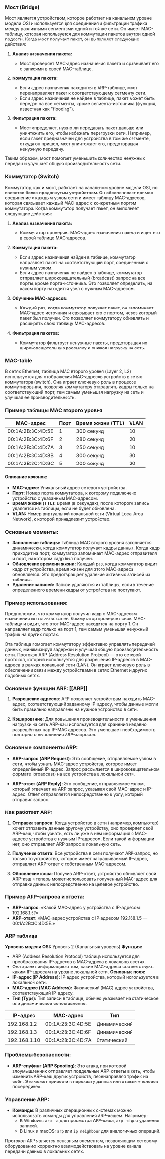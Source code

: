 ### Мост (Bridge)

Мост является устройством, которое работает на канальном уровне модели OSI и используется для соединения и фильтрации трафика между различными сегментами одной и той же сети. Он имеет MAC-таблицу, которая используется для коммутации пакетов внутри одной подсети. Когда мост получает пакет, он выполняет следующие действия:

1. **Анализ назначения пакета:**
   - Мост проверяет MAC-адрес назначения пакета и сравнивает его с записями в своей MAC-таблице.

2. **Коммутация пакета:**
   - Если адрес назначения находится в ARP-таблице, мост перенаправляет пакет к соответствующему сегменту сети.
   - Если адрес назначения не найден в таблице, пакет может быть передан на все сегменты, кроме сегмента-источника (функция, известная как "flooding").

3. **Фильтрация пакета:**
   - Мост определяет, нужно ли передавать пакет дальше или уничтожить его, чтобы избежать перегрузки сети. Например, если пакет предназначен для устройства в том же сегменте, откуда он пришел, мост уничтожает его, предотвращая ненужную передачу.

Таким образом, мост помогает уменьшить количество ненужных передач и улучшает общую производительность сети.

### Коммутатор (Switch)

Коммутатор, как и мост, работает на канальном уровне модели OSI, но является более продвинутым устройством. Он обеспечивает прямое соединение с каждым узлом сети и имеет таблицу MAC-адресов, которая связывает каждый MAC-адрес с конкретным портом коммутатора. Когда коммутатор получает пакет, он выполняет следующие действия:

1. **Анализ назначения пакета:**
   - Коммутатор проверяет MAC-адрес назначения пакета и ищет его в своей таблице MAC-адресов.

2. **Коммутация пакета:**
   - Если адрес назначения найден в таблице, коммутатор направляет пакет на соответствующий порт, соединенный с нужным узлом.
   - Если адрес назначения не найден в таблице, коммутатор отправляет широковещательный (broadcast) запрос на все порты, кроме порта-источника. Это позволяет определить, на каком порту находится узел с нужным MAC-адресом.

3. **Обучение MAC-адресов:**
   - Каждый раз, когда коммутатор получает пакет, он запоминает MAC-адрес источника и связывает его с портом, через который пакет был получен. Это позволяет коммутатору обновлять и расширять свою таблицу MAC-адресов.

4. **Фильтрация пакетов:**
   - Коммутатор фильтрует ненужные пакеты, предотвращая их широковещательную рассылку и снижая нагрузку на сеть.
### MAC-table
В сетях Ethernet, таблица MAC второго уровня (Layer 2, L2) используется для отображения MAC-адресов устройств в сетях коммутатора (switch). Она играет ключевую роль в процессе коммутирования, позволяя коммутатору отправлять кадры только на соответствующий порт, тем самым уменьшая нагрузку на сеть и улучшая ее производительность.
### Пример таблицы MAC второго уровня

| MAC-адрес         | Порт | Время жизни (TTL) | VLAN |
| ----------------- | ---- | ----------------- | ---- |
| 00:1A:2B:3C:4D:5E | 1    | 300 секунд        | 10   |
| 00:1A:2B:3C:4D:6F | 2    | 280 секунд        | 20   |
| 00:1A:2B:3C:4D:7A | 3    | 250 секунд        | 10   |
| 00:1A:2B:3C:4D:8B | 4    | 300 секунд        | 30   |
| 00:1A:2B:3C:4D:9C | 5    | 200 секунд        | 20   |

#### Описание колонок:
- **MAC-адрес:** Уникальный адрес сетевого устройства.
- **Порт:** Номер порта коммутатора, к которому подключено устройство с указанным MAC-адресом.
- **Время жизни (TTL):** Время (в секундах), после которого запись удаляется из таблицы, если не будет обновлена.
- **VLAN:** Номер виртуальной локальной сети (Virtual Local Area Network), к которой принадлежит устройство.

### Основные моменты:
- **Заполнение таблицы:** Таблица MAC второго уровня заполняется динамически, когда коммутатор получает кадры данных. Когда кадр приходит на порт, коммутатор запоминает MAC-адрес отправителя и порт, на котором кадр был получен.
- **Обновление времени жизни:** Каждый раз, когда коммутатор видит кадр от устройства, время жизни для этого MAC-адреса обновляется. Это предотвращает удаление активных записей из таблицы.
- **Удаление записей:** Записи удаляются из таблицы, если в течение определенного времени кадры от устройства не поступают.

### Пример использования:
Предположим, что коммутатор получил кадр с MAC-адресом назначения `00:1A:2B:3C:4D:5E`. Коммутатор проверяет свою MAC-таблицу и видит, что этот MAC-адрес находится на порту 1. Он направляет кадр только на порт 1, тем самым уменьшая ненужный трафик на других портах.

Эта таблица помогает коммутатору эффективно управлять передачей данных, минимизируя задержки и улучшая общую производительность сети.
Протокол ARP (Address Resolution Protocol) — это сетевой протокол, который используется для разрешения IP-адресов в MAC-адреса в рамках локальной сети (LAN). Он играет ключевую роль в обеспечении связи между устройствами в сетях Ethernet и других подобных сетях.

### Основные функции ARP: [[ARP]]

1. **Разрешение адресов**: ARP позволяет устройствам находить MAC-адрес, соответствующий заданному IP-адресу, чтобы данные могли быть правильно направлены на нужное устройство в сети.

2. **Кэширование**: Для повышения производительности и уменьшения нагрузки на сеть ARP-кэш используется для хранения недавно разрешённых пар IP-MAC адресов. Это уменьшает необходимость повторного выполнения ARP-запросов.

### Основные компоненты ARP:

- **ARP-запрос (ARP Request)**: Это сообщение, отправляемое узлом в сети, чтобы узнать MAC-адрес устройства, которое имеет определённый IP-адрес. Запрос рассылается в широковещательном формате (broadcast) на все устройства в локальной сети.

- **ARP-ответ (ARP Reply)**: Это сообщение, отправляемое узлом, который отвечает на ARP-запрос, указывая свой MAC-адрес и IP-адрес. Ответ отправляется непосредственно к узлу, который отправил запрос.

### Как работает ARP:

1. **Отправка запроса**: Когда устройство в сети (например, компьютер) хочет отправить данные другому устройству, оно проверяет свой ARP-кэш, чтобы узнать, есть ли уже в нём информация о MAC-адресе устройства с нужным IP-адресом. Если такой информации нет, оно отправляет ARP-запрос в локальную сеть.

2. **Получение ответа**: Все устройства в сети получают ARP-запрос, но только то устройство, которое имеет запрашиваемый IP-адрес, отправляет ARP-ответ с собственным MAC-адресом.

3. **Обновление кэша**: Получив ARP-ответ, устройство обновляет свой ARP-кэш и теперь может использовать полученный MAC-адрес для отправки данных непосредственно на целевое устройство.

### Пример ARP-запроса и ответа:

- **ARP-запрос**: «Какой MAC-адрес у устройства с IP-адресом 192.168.1.5?»
- **ARP-ответ**: «MAC-адрес устройства с IP-адресом 192.168.1.5 — 00:1A:2B:3C:4D:5E.»

### ARP таблица

**Уровень модели OSI:** Уровень 2 (Канальный уровень)
**Функция:**
- ARP (Address Resolution Protocol) таблица используется для преобразования IP-адресов в MAC-адреса в локальных сетях.
- Она хранит информацию о том, какие MAC-адреса соответствуют каким IP-адресам на уровне локальной сети.
**Основные поля:**
- **IP-адрес (IP Address):** IP-адрес устройства, который используется в локальной сети.
- **MAC-адрес (MAC Address):** Физический (MAC) адрес устройства, соответствующий IP-адресу.
- **Тип (Type):** Тип записи в таблице, обычно указывает на статическое или динамическое сопоставление.

| IP-адрес     | MAC-адрес         | Тип          |
| ------------ | ----------------- | ------------ |
| 192.168.1.2  | 00:1A:2B:3C:4D:5E | Динамический |
| 192.168.1.3  | 00:1A:2B:3C:4D:6F | Динамический |
| 192.168.1.10 | 00:1A:2B:3C:4D:7A | Статический  |


### Проблемы безопасности:

- **ARP-спуфинг (ARP Spoofing)**: Это атака, при которой злоумышленник отправляет поддельные ARP-ответы в сеть, чтобы изменить ARP-кэш других устройств, перенаправляя трафик на себя. Это может привести к перехвату данных или атакам «человек посередине».

### Управление ARP:

- **Команды**: В различных операционных системах можно использовать команды для управления ARP-кэшем. Например:
  - В Windows: `arp -a` для просмотра ARP-кэша, `arp -d` для удаления записей.
  - В Linux и macOS: `arp` или `ip neighbour` для аналогичных операций.

Протокол ARP является основным элементом, позволяющим сетевому оборудованию корректно взаимодействовать на уровне канала передачи данных в локальных сетях.


